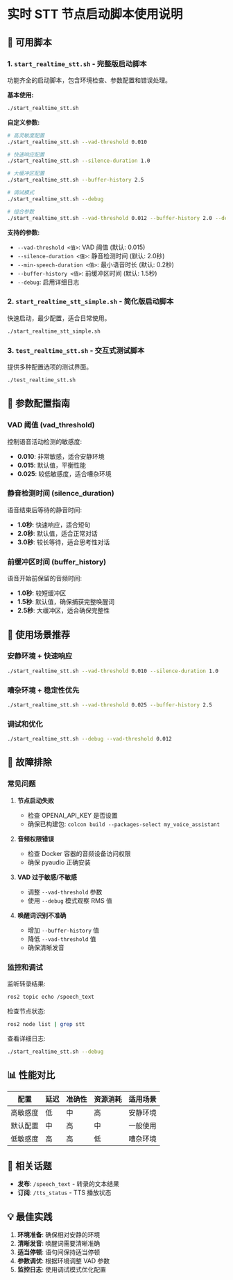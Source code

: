 # 实时 STT 节点启动脚本使用说明

## 📁 可用脚本

### 1. `start_realtime_stt.sh` - 完整版启动脚本
功能齐全的启动脚本，包含环境检查、参数配置和错误处理。

**基本使用:**
```bash
./start_realtime_stt.sh
```

**自定义参数:**
```bash
# 高灵敏度配置
./start_realtime_stt.sh --vad-threshold 0.010

# 快速响应配置
./start_realtime_stt.sh --silence-duration 1.0

# 大缓冲区配置
./start_realtime_stt.sh --buffer-history 2.5

# 调试模式
./start_realtime_stt.sh --debug

# 组合参数
./start_realtime_stt.sh --vad-threshold 0.012 --buffer-history 2.0 --debug
```

**支持的参数:**
- `--vad-threshold <值>`: VAD 阈值 (默认: 0.015)
- `--silence-duration <值>`: 静音检测时间 (默认: 2.0秒)
- `--min-speech-duration <值>`: 最小语音时长 (默认: 0.2秒)
- `--buffer-history <值>`: 前缓冲区时间 (默认: 1.5秒)
- `--debug`: 启用详细日志

### 2. `start_realtime_stt_simple.sh` - 简化版启动脚本
快速启动，最少配置，适合日常使用。

```bash
./start_realtime_stt_simple.sh
```

### 3. `test_realtime_stt.sh` - 交互式测试脚本
提供多种配置选项的测试界面。

```bash
./test_realtime_stt.sh
```

## 🔧 参数配置指南

### VAD 阈值 (vad_threshold)
控制语音活动检测的敏感度:
- **0.010**: 非常敏感，适合安静环境
- **0.015**: 默认值，平衡性能
- **0.025**: 较低敏感度，适合嘈杂环境

### 静音检测时间 (silence_duration)
语音结束后等待的静音时间:
- **1.0秒**: 快速响应，适合短句
- **2.0秒**: 默认值，适合正常对话
- **3.0秒**: 较长等待，适合思考性对话

### 前缓冲区时间 (buffer_history)
语音开始前保留的音频时间:
- **1.0秒**: 较短缓冲区
- **1.5秒**: 默认值，确保捕获完整唤醒词
- **2.5秒**: 大缓冲区，适合确保完整性

## 🎯 使用场景推荐

### 安静环境 + 快速响应
```bash
./start_realtime_stt.sh --vad-threshold 0.010 --silence-duration 1.0
```

### 嘈杂环境 + 稳定性优先
```bash
./start_realtime_stt.sh --vad-threshold 0.025 --buffer-history 2.5
```

### 调试和优化
```bash
./start_realtime_stt.sh --debug --vad-threshold 0.012
```

## 🚨 故障排除

### 常见问题

1. **节点启动失败**
   - 检查 OPENAI_API_KEY 是否设置
   - 确保已构建包: `colcon build --packages-select my_voice_assistant`

2. **音频权限错误**
   - 检查 Docker 容器的音频设备访问权限
   - 确保 pyaudio 正确安装

3. **VAD 过于敏感/不敏感**
   - 调整 `--vad-threshold` 参数
   - 使用 `--debug` 模式观察 RMS 值

4. **唤醒词识别不准确**
   - 增加 `--buffer-history` 值
   - 降低 `--vad-threshold` 值
   - 确保清晰发音

### 监控和调试

监听转录结果:
```bash
ros2 topic echo /speech_text
```

检查节点状态:
```bash
ros2 node list | grep stt
```

查看详细日志:
```bash
./start_realtime_stt.sh --debug
```

## 📊 性能对比

| 配置 | 延迟 | 准确性 | 资源消耗 | 适用场景 |
|------|------|--------|----------|----------|
| 高敏感度 | 低 | 中 | 高 | 安静环境 |
| 默认配置 | 中 | 高 | 中 | 一般使用 |
| 低敏感度 | 高 | 高 | 低 | 嘈杂环境 |

## 🔗 相关话题

- **发布**: `/speech_text` - 转录的文本结果
- **订阅**: `/tts_status` - TTS 播放状态

## 💡 最佳实践

1. **环境准备**: 确保相对安静的环境
2. **清晰发音**: 唤醒词需要清晰准确
3. **适当停顿**: 语句间保持适当停顿
4. **参数调优**: 根据环境调整 VAD 参数
5. **监控日志**: 使用调试模式优化配置
